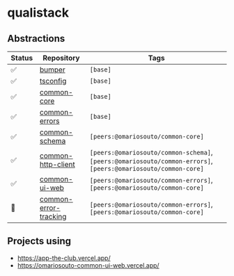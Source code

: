 # qualistack

## Abstractions

| Status | Repository                                                                    | Tags                                                                                                         |
|--------|-------------------------------------------------------------------------------|--------------------------------------------------------------------------------------------------------------|
| ✅     | [bumper](https://github.com/omariosouto/bumper)                               | `[base]`                                                                                                     |
| ✅     | [tsconfig](https://github.com/omariosouto/tsconfig)                           | `[base]`                                                                                                     |
| ✅     | [common-core](https://github.com/omariosouto/common-core)                     | `[base]`                                                                                                     |
| ✅     | [common-errors](https://github.com/omariosouto/common-errors)                 | `[base]`                                                                                                     |
| ✅     | [common-schema](https://github.com/omariosouto/common-schema)                 | `[peers:@omariosouto/common-core]`                                                                           |
| ✅     | [common-http-client](https://github.com/omariosouto/common-http-client)       | `[peers:@omariosouto/common-schema]`,`[peers:@omariosouto/common-errors]`,`[peers:@omariosouto/common-core]` |
| ✅     | [common-ui-web](https://github.com/omariosouto/common-ui-web)                 | `[peers:@omariosouto/common-errors]`,`[peers:@omariosouto/common-core]`                                      |
| 🚫     | [common-error-tracking](https://github.com/omariosouto/common-error-tracking) | `[peers:@omariosouto/common-errors]`,`[peers:@omariosouto/common-core]`                                      |


## Projects using
- https://app-the-club.vercel.app/
- https://omariosouto-common-ui-web.vercel.app/
